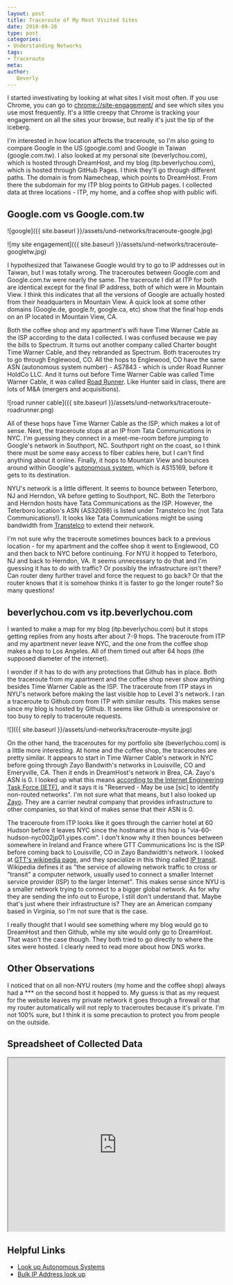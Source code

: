 ```yaml
---
layout: post
title: Traceroute of My Most Visited Sites
date: 2018-09-28
type: post
categories:
- Understanding Networks
tags:
- Traceroute
meta:
author:
   Beverly
---
```


I started investivating by looking at what sites I visit most often. If you use Chrome, you can go to [chrome://site-engagement/](chrome://site-engagement/) and see which sites you use most frequently. It's a little creepy that Chrome is tracking your engagement on all the sites your browse, but really it's just the tip of the iceberg.

I'm interested in how location affects the traceroute, so I'm also going to compare Google in the US (google.com) and Google in Taiwan (google.com.tw). I also looked at my personal site (beverlychou.com), which is hosted through DreamHost, and my blog (itp.beverlychou.com), which is hosted through GitHub Pages. I think they'll go through different paths. The domain is from Namecheap, which points to DreamHost. From there the subdomain for my ITP blog points to GitHub pages. I collected data at three locations - ITP, my home, and a coffee shop with public wifi.

<!--more-->

## Google.com vs Google.com.tw

![google]({{ site.baseurl }}/assets/und-networks/traceroute-google.jpg)

![my site engagement]({{ site.baseurl }}/assets/und-networks/traceroute-googletw.jpg)

I hypothesized that Taiwanese Google would try to go to IP addresses out in Taiwan, but I was totally wrong. The traceroutes between Google.com and Google.com.tw were nearly the same. The traceroute I did at ITP for both are identical except for the final IP address, both of which were in Mountain View. I think this indicates that all the versions of Google are actually hosted from their headquarters in Mountain View. A quick look at some other domains (Google.de, google.fr, google.ca, etc) show that the final hop ends on an IP located in Mountain View, CA.

Both the coffee shop and my apartment's wifi have Time Warner Cable as the ISP according to the data I collected. I was confused because we pay the bills to Spectrum. It turns out another company called Charter bought Time Warner Cable, and they rebranded as Spectrum. Both traceroutes try to go through Englewood, CO. All the hops to Englewood, CO have the same ASN (autonomous system number) - AS7843 - which is under Road Runner HoldCo LLC. And it turns out before Time Warner Cable was called Time Warner Cable, it was called <a href="https://en.wikipedia.org/wiki/Spectrum_(cable_service)#History">Road Runner</a>. Like Hunter said in class, there are lots of M&A (mergers and acquisitions).

![road runner cable]({{ site.baseurl }}/assets/und-networks/traceroute-roadrunner.png)

All of these hops have Time Warner Cable as the ISP, which makes a lot of sense. Next, the traceroute stops at an IP from Tata Communications in NYC. I'm guessing they connect in a meet-me-room before jumping to Google's network in Southport, NC. Southport right on the coast, so I think there must be some easy access to fiber cables here, but I can't find anything about it online. Finally, it hops to Mountain View and bounces around within Google's <a href="https://en.wikipedia.org/wiki/Autonomous_system_(Internet)">autonomous system</a>, which is AS15169, before it gets to its destination.

NYU's network is a little different. It seems to bounce between Teterboro, NJ and Herndon, VA before getting to Southport, NC. Both the Teterboro and Herndon hosts have Tata Communications as the ISP. However, the Teterboro location's ASN (AS32098) is listed under Transtelco Inc (not Tata Communications!). It looks like Tata Communications might be using bandwidth from [Transtelco](https://transtelco.net/carrier-services/) to extend their network.

I'm not sure why the traceroute sometimes bounces back to a previous location - for my apartment and the coffee shop it went to Englewood, CO and then back to NYC before continuing. For NYU it hopped to Teterboro, NJ and back to Herndon, VA. It seems unnecessary to do that and I'm guessing it has to do with traffic? Or possibly the infrastructure isn't there? Can router deny further travel and force the request to go back? Or that the router knows that it is somehow thinks it is faster to go the longer route? So many questions!


## beverlychou.com vs itp.beverlychou.com

I wanted to make a map for my blog (itp.beverlychou.com) but it stops getting replies from any hosts after about 7-9 hops. The traceroute from ITP and my apartment never leave NYC, and the one from the coffee shop makes a hop to Los Angeles. All of them timed out after 64 hops (the supposed diameter of the internet).

I wonder if it has to do with any protections that Github has in place. Both the traceroute from my apartment and the coffee shop never show anything besides Time Warner Cable as the ISP. The traceroute from ITP stays in NYU's network before making the last visible hop to Level 3's network. I ran a traceroute to Github.com from ITP with similar results. This makes sense since my blog is hosted by Github. It seems like Github is unresponsive or too busy to reply to traceroute requests.  

![]({{ site.baseurl }}/assets/und-networks/traceroute-mysite.jpg)

On the other hand, the traceroutes for my portfolio site (beverlychou.com) is a little more interesting. At home and the coffee shop, the traceroutes are pretty similar. It appears to start in Time Warner Cable's network in NYC before going through Zayo Bandwith's networks in Louisville, CO and Emeryville, CA. Then it ends in DreamHost's network in Brea, CA. Zayo's ASN is 0. I looked up what this means [according to the Internet Engineering Task Force (IETF)](https://tools.ietf.org/html/rfc7607), and it says it is "Reserved - May be use [sic] to identify non-routed networks". I'm not sure what that means, but I also looked up [Zayo](https://www.zayo.com/). They are a carrier neutral company that provides infrastructure to other companies, so that kind of makes sense that their ASN is 0.

The traceroute from ITP looks like it goes through the carrier hotel at 60 Hudson before it leaves NYC since the hostname at this hop is "via-60-hudson-nyc002jp01.yipes.com". I don't know why it then bounces between somewhere in Ireland and France where GTT Communications Inc is the ISP before coming back to Louisville, CO in Zayo Bandwidth's network. I looked at [GTT's wikipedia page](https://en.wikipedia.org/wiki/GTT_Communications), and they specialize in this thing called [IP transit](https://en.wikipedia.org/wiki/Internet_transit). Wikipedia defines it as "the service of allowing network traffic to cross or "transit" a computer network, usually used to connect a smaller Internet service provider (ISP) to the larger Internet". This makes sense since NYU is a smaller network trying to connect to a bigger global network. As for why they are sending the info out to Europe, I still don't understand that. Maybe that's just where their infrastructure is? They are an American company based in Virginia, so I'm not sure that is the case.

I really thought that I would see something where my blog would go to DreamHost and then Github, while my site would only go to DreamHost. That wasn't the case though. They both tried to go directly to where the sites were hosted. I clearly need to read more about how DNS works.

## Other Observations

I noticed that on all non-NYU routers (my home and the coffee shop) always had a *** on the second host it hopped to. My guess is that as my request for the website leaves my private network it goes through a firewall or that my router automatically will not reply to traceroutes because it's private. I'm not 100% sure, but I think it is some precaution to protect you from people on the outside.

## Spreadsheet of Collected Data

<iframe width="500px" height="400px" src="https://docs.google.com/spreadsheets/d/e/2PACX-1vQTUsgzzhTyGcylY6KEfLUZOLVM835t4I2Ar-psEf0eO-NAKOxKu6tCDDoNfS1fv7WKRfMKoIuf3KKt/pubhtml?widget=true&amp;headers=false"></iframe>

## Helpful Links
- [Look up Autonomous Systems](https://ipduh.com/ip/whois/as/)
- [Bulk IP Address look up](https://www.infobyip.com/ipbulklookup.php)
